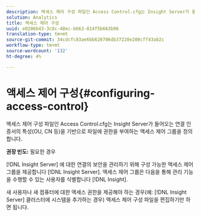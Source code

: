 ```yaml
---
description: 액세스 제어 구성 파일인 Access Control.cfg는 Insight Server가 들어오는 연결 인증서의 특성(OU, CN 등)을 기반으로 파일에 권한을 부여하는 액세스 제어 그룹을 정의합니다.
solution: Analytics
title: 액세스 제어 구성
uuid: e0206b43-3c8c-48ec-b663-814f5b663b96
translation-type: tm+mt
source-git-commit: 34cdcfc83ae6bb620706db37228e200cff43ab2c
workflow-type: tm+mt
source-wordcount: '132'
ht-degree: 4%

---
```



# 액세스 제어 구성{#configuring-access-control}

액세스 제어 구성 파일인 Access Control.cfg는 Insight Server가 들어오는 연결 인증서의 특성(OU, CN 등)을 기반으로 파일에 권한을 부여하는 액세스 제어 그룹을 정의합니다.

**권장 빈도:** 필요한 경우

[!DNL Insight Server] 에 대한 연결의 보안을 관리하기 위해 구성 가능한 액세스 제어 그룹을 제공합니다 [!DNL Insight Server]. 액세스 제어 그룹은 다음을 통해 관리 기능을 수행할 수 있는 사용자를 식별합니다 [!DNL Insight].

새 사용자나 새 컴퓨터에 대한 액세스 권한을 제공해야 하는 경우(예: [!DNL Insight Server] 클러스터에 시스템을 추가하는 경우) 액세스 제어 구성 파일을 편집하기만 하면 됩니다.
